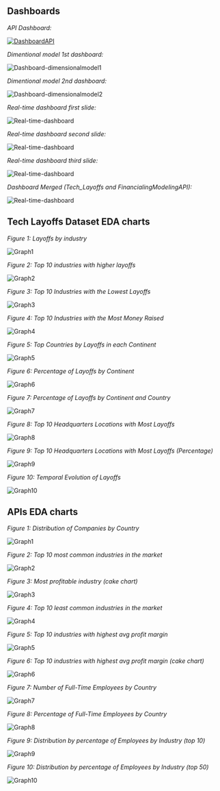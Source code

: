## Dashboards

<!--*Explore interactive visualizations and key findings in our [Dashboard overview](https://lookerstudio.google.com/reporting/a1ccda3f-5fa6-4e15-8237-0cdd0bcfad87).*-->

<!--![Dashboard](README.md-data/dashboard.png)-->

*API Dashboard:*

[![DashboardAPI](README.md-data/API_Dashboard.png)](README.md-data/API_Dashboard.png)

*Dimentional model 1st dashboard:*

![Dashboard-dimensionalmodel1](README.md-data/dashboard_dimensional1.png)

*Dimentional model 2nd dashboard:*

![Dashboard-dimensionalmodel2](README.md-data/dashboard_dimensional2.png)

*Real-time dashboard first slide:*

![Real-time-dashboard](README.md-data/real_time_dashboard_1.jpg)

*Real-time dashboard second slide:*

![Real-time-dashboard](README.md-data/real_time_dashboard_2.jpg)

*Real-time dashboard third slide:*

![Real-time-dashboard](README.md-data/real_time_dashboard_3.jpg)

*Dashboard Merged (Tech_Layoffs and FinancialingModelingAPI):*

![Real-time-dashboard](README.md-data/merge_dashboard.JPG)



## Tech Layoffs Dataset EDA charts

*Figure 1: Layoffs by industry*

![Graph1](README.md-data/graph1.png)

*Figure 2: Top 10 industries with higher layoffs*

![Graph2](README.md-data/graph2.png)

*Figure 3: Top 10 Industries with the Lowest Layoffs*

![Graph3](README.md-data/graph3.png)

*Figure 4: Top 10 Industries with the Most Money Raised*

![Graph4](README.md-data/graph4.png)

*Figure 5: Top Countries by Layoffs in each Continent*

![Graph5](README.md-data/graph5.png)

*Figure 6: Percentage of Layoffs by Continent*

![Graph6](README.md-data/graph6.png)

*Figure 7: Percentage of Layoffs by Continent and Country*

![Graph7](README.md-data/graph7.png)

*Figure 8: Top 10 Headquarters Locations with Most Layoffs*

![Graph8](README.md-data/graph8.png)

*Figure 9: Top 10 Headquarters Locations with Most Layoffs (Percentage)*

![Graph9](README.md-data/graph9.png)

*Figure 10: Temporal Evolution of Layoffs*

![Graph10](README.md-data/graph10.png)

<!-- https://github.com/Isaac-opz/DataDive-TechLayoffs.git -->

## APIs EDA charts

*Figure 1: Distribution of Companies by Country*

![Graph1](README.md-data/API-EDA-charts/chart1.png)

*Figure 2: Top 10 most common industries in the market*

![Graph2](README.md-data/API-EDA-charts/chart2.png)

*Figure 3: Most profitable industry (cake chart)*

![Graph3](README.md-data/API-EDA-charts/chart3.png)

*Figure 4: Top 10 least common industries in the market*

![Graph4](README.md-data/API-EDA-charts/chart4.png)

*Figure 5: Top 10 industries with highest avg profit margin*

![Graph5](README.md-data/API-EDA-charts/chart5.png)

*Figure 6: Top 10 industries with highest avg profit margin (cake chart)*

![Graph6](README.md-data/API-EDA-charts/chart6.png)

*Figure 7: Number of Full-Time Employees by Country*

![Graph7](README.md-data/API-EDA-charts/chart7.png)

*Figure 8: Percentage of Full-Time Employees by Country*

![Graph8](README.md-data/API-EDA-charts/chart8.png)

*Figure 9: Distribution by percentage of Employees by Industry (top 10)*

![Graph9](README.md-data/API-EDA-charts/chart9.png)

*Figure 10: Distribution by percentage of Employees by Industry (top 50)*

![Graph10](README.md-data/API-EDA-charts/chart10.png)